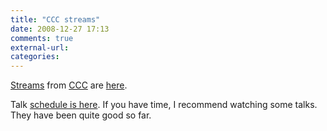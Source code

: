 ```yaml
---
title: "CCC streams"
date: 2008-12-27 17:13
comments: true
external-url:
categories:
---
```

[Streams][1] from [CCC][2] are [here][3].  
  
Talk [schedule is here][4]. If you have time, I recommend watching some talks. They have been quite good so far.

  [1]: http://events.ccc.de/congress/2008/wiki/Streaming#Theora
  [2]: http://events.ccc.de/congress/2008/
  [3]: http://events.ccc.de/congress/2008/wiki/Streaming#Theora
  [4]: http://events.ccc.de/congress/2008/Fahrplan/
